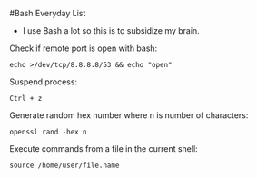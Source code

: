 #Bash Everyday List
* I use Bash a lot so this is to subsidize my brain.

Check if remote port is open with bash:

`echo >/dev/tcp/8.8.8.8/53 && echo "open"`

Suspend process:

`Ctrl + z`

Generate random hex number where n is number of characters:

`openssl rand -hex n`

Execute commands from a file in the current shell:

`source /home/user/file.name`



